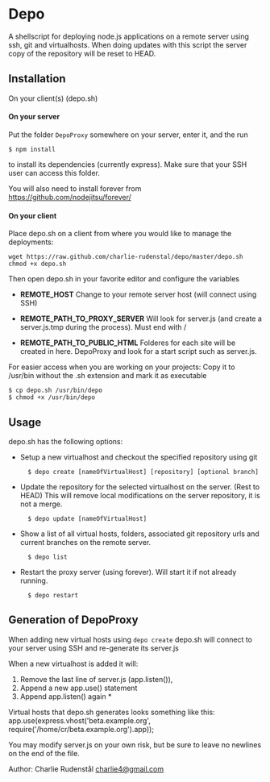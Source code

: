 Depo
====

A shellscript for deploying node.js applications on a remote server using ssh, git and virtualhosts. When doing updates with this script the server copy of the repository will be reset to HEAD.

Installation
------------
On your client(s) (depo.sh)

#### On your server

Put the folder ``DepoProxy`` somewhere on your server, enter it, and the run

	$ npm install

to install its dependencies (currently express).
Make sure that your SSH user can access this folder.

You will also need to install forever from https://github.com/nodejitsu/forever/

#### On your client

Place depo.sh on a client from where you would like to manage the deployments:

	wget https://raw.github.com/charlie-rudenstal/depo/master/depo.sh
	chmod +x depo.sh

Then open depo.sh in your favorite editor and configure the variables
* __REMOTE\_HOST__
  Change to your remote server host (will connect using SSH)

* __REMOTE\_PATH\_TO\_PROXY\_SERVER__
  Will look for server.js (and create a server.js.tmp during the process). Must end with /

* __REMOTE\_PATH\_TO\_PUBLIC\_HTML__
  Folderes for each site will be created in here. DepoProxy and look for a start script such as server.js.

For easier access when you are working on your projects:
Copy it to /usr/bin without the .sh extension and mark it as executable 
	
	$ cp depo.sh /usr/bin/depo
	$ chmod +x /usr/bin/depo

Usage
-----

depo.sh has the following options:

- Setup a new virtualhost and checkout the specified repository using git
	
		$ depo create [nameOfVirtualHost] [repository] [optional branch]    

- Update the repository for the selected virtualhost on the server. (Rest to HEAD) 
  This will remove local modifications on the server repository, it is not a merge.

		$ depo update [nameOfVirtualHost]

- Show a list of all virtual hosts, folders, associated git repository urls and current branches on the remote server. 

		$ depo list

- Restart the proxy server (using forever). Will start it if not already running.
	
		$ depo restart



Generation of DepoProxy
-----------------------
When adding new virtual hosts using ``depo create`` depo.sh will connect to your server using SSH and re-generate its server.js

When a new virtualhost is added it will: 
1. Remove the last line of server.js (app.listen()), 
2. Append a new app.use() statement
3. Append app.listen() again *

Virtual hosts that depo.sh generates looks something like this:
	app.use(express.vhost('beta.example.org', require('/home/cr/beta.example.org').app));

You may modify server.js on your own risk, but be 
sure to leave no newlines on the end of the file.


Author: Charlie Rudenstål <charlie4@gmail.com>